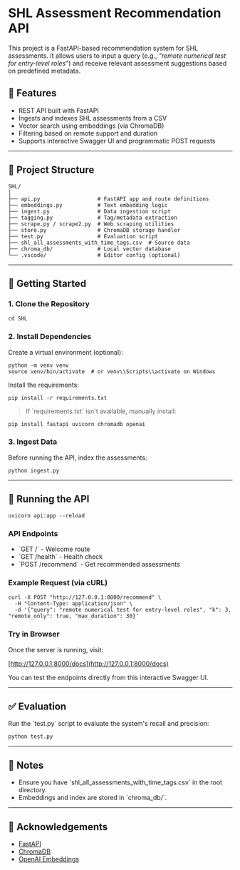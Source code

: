 # SHL Assessment Recommendation API

This project is a FastAPI-based recommendation system for SHL assessments. It allows users to input a query (e.g., *"remote numerical test for entry-level roles"*) and receive relevant assessment suggestions based on predefined metadata.

## 🔧 Features

- REST API built with FastAPI
- Ingests and indexes SHL assessments from a CSV
- Vector search using embeddings (via ChromaDB)
- Filtering based on remote support and duration
- Supports interactive Swagger UI and programmatic POST requests

---

## 📁 Project Structure

```
SHL/
│
├── api.py                  # FastAPI app and route definitions
├── embeddings.py           # Text embedding logic
├── ingest.py               # Data ingestion script
├── tagging.py              # Tag/metadata extraction
├── scrape.py / scrape2.py  # Web scraping utilities
├── store.py                # ChromaDB storage handler
├── test.py                 # Evaluation script
├── shl_all_assessments_with_time_tags.csv  # Source data
├── chroma_db/              # Local vector database
└── .vscode/                # Editor config (optional)
```

---

## 🚀 Getting Started

### 1. Clone the Repository

```
cd SHL
```

### 2. Install Dependencies

Create a virtual environment (optional):

```
python -m venv venv
source venv/bin/activate  # or venv\\Scripts\\activate on Windows
```

Install the requirements:

```
pip install -r requirements.txt
```

> If \`requirements.txt\` isn't available, manually install:
```
pip install fastapi uvicorn chromadb openai
```

### 3. Ingest Data

Before running the API, index the assessments:

```
python ingest.py
```

---

## 🧪 Running the API

```
uvicorn api:app --reload
```

### API Endpoints

- \`GET /\` - Welcome route  
- \`GET /health\` - Health check  
- \`POST /recommend\` - Get recommended assessments  

### Example Request (via cURL)

```
curl -X POST "http://127.0.0.1:8000/recommend" \
  -H "Content-Type: application/json" \
  -d '{"query": "remote numerical test for entry-level roles", "k": 3, "remote_only": true, "max_duration": 30}'
```

### Try in Browser

Once the server is running, visit:

[http://127.0.0.1:8000/docs](http://127.0.0.1:8000/docs)

You can test the endpoints directly from this interactive Swagger UI.

---

## ✅ Evaluation

Run the \`test.py\` script to evaluate the system's recall and precision:


```python test.py```

---

## 🧠 Notes

- Ensure you have \`shl_all_assessments_with_time_tags.csv\` in the root directory.  
- Embeddings and index are stored in \`chroma_db/\`.


---

## 🙌 Acknowledgements

- [FastAPI](https://fastapi.tiangolo.com/)  
- [ChromaDB](https://www.trychroma.com/)  
- [OpenAI Embeddings](https://platform.openai.com/docs/guides/embeddings)  

